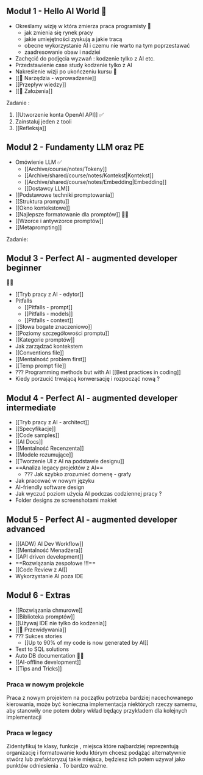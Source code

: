 ## Moduł 1 - Hello AI World 🚧

- Określamy wizję w która zmierza praca programisty 🤖
	- jak zmienia się rynek pracy
	- jakie umiejętności zyskują a jakie tracą
	- obecne wykorzystanie AI i czemu nie warto na tym poprzestawać
	- zaadresowanie obaw i nadziei
- Zachęcić do podjęcia wyzwań : kodzenie tylko z AI etc.
- Przedstawienie case study kodzenie tylko z AI
- Nakreślenie wizji po ukończeniu kursu 🤖
- [[🧰 Narzędzia - wprowadzenie]]
- [[Przepływ wiedzy]]
- [[🧠 Założenia]]

Zadanie : 
1. [[Utworzenie konta OpenAI API]] ✅
2. Zainstaluj jeden z tooli
3. [[Refleksja]]


## Moduł 2 - Fundamenty LLM oraz PE

- Omówienie LLM ✅
	- [[Archive/course/notes/Tokeny]]
	- [[Archive/shared/course/notes/Kontekst|Kontekst]]
	- [[Archive/shared/course/notes/Embedding|Embedding]]
	- [[Dostawcy LLM]]
- [[Podstawowe techniki promptowania]]
- [[Struktura promptu]]
- [[Okno kontekstowe]]
- [[Najlepsze formatowanie dla promptów]] 🧙‍♂️
- [[Wzorce i antywzorce promptów]]
- [[Metaprompting]]

Zadanie:


## Moduł 3 - Perfect AI - augmented developer beginner 
🧙‍♂️
- [[Tryb pracy z AI - edytor]] 
- Pitfalls
	- [[Pitfalls - prompt]]
	- [[Pitfalls - models]]
	- [[Pitfalls - context]]
- [[Słowa bogate znaczeniowo]]
- [[Poziomy szczegółowości promptu]]
- [[Kategorie promptów]]
- Jak zarządzać kontekstem 
- [[Conventions file]] 
- [[Mentalność problem first]]
- [[Temp prompt file]]
- ??? Programming methods but with AI [[Best practices in coding]]
- Kiedy porzucić trwającą konwersację i rozpocząć nową ?

## Moduł 4 - Perfect AI - augmented developer intermediate

- [[Tryb pracy z AI - architect]]
- [[Specyfikacje]]
- [[Code samples]]
- [[AI Docs]]
- [[Mentalność Recenzenta]]
- [[Modele rozumujące]]
- [[Tworzenie UI z AI na podstawie designu]]
- ==Analiza legacy projektów z AI==
	- ??? Jak szybko zrozumieć domenę - grafy
- Jak pracować w nowym języku 
- AI-friendly software design
- Jak wyczuć  poziom użycia AI podczas codziennej pracy ?
- Folder designs ze screenshotami makiet

## Moduł 5 - Perfect AI - augmented developer advanced

- [[(ADW) AI Dev Workflow]]
- [[Mentalność Menadżera]]
- [[API driven development]]
- ==Rozwiązania zespołowe !!!==
- [[Code Review z AI]]
- Wykorzystanie AI poza IDE

## Moduł 6 - Extras

- [[Rozwiązania chmurowe]]
- [[Biblioteka promptów]]
- [[Używaj IDE nie tylko do kodzenia]]
- [[📡 Przewidywania]]
-  ??? Sukces stories 
	- [[Up to 90% of my code is now generated by AI]]
- Text to SQL solutions
- Auto DB documentation 🧙‍♂️
- [[AI-offline development]]
- [[Tips and Tricks]]



### Praca w nowym projekcie 

Praca z nowym projektem na początku potrzeba bardziej nacechowanego kierowania, może być konieczna implementacja niektórych rzeczy samemu, aby stanowiły one potem dobry wkład będący przykładem dla kolejnych implementacji

### Praca w legacy
Zidentyfikuj te klasy, funkcje , miejsca które najbardziej reprezentują organizację i formatowanie kodu którym chcesz podążąć alternatywnie stwórz lub zrefaktoryzuj takie miejsca, będziesz ich potem używał jako punktów odniesienia . To bardzo ważne.